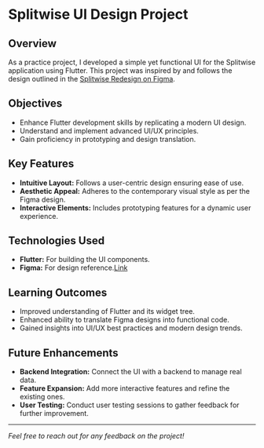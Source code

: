 # Splitwise UI Design Project

## Overview
As a practice project, I developed a simple yet functional UI for the Splitwise application using Flutter. This project was inspired by and follows the design outlined in the [Splitwise Redesign on Figma](https://www.figma.com/design/zzwHiavCc5yKRY3pfKKjtP/Splitwise-Redesign-(Community)?node-id=0-1&t=8rZeDl8ahW5wP0OF-0).

## Objectives
- Enhance Flutter development skills by replicating a modern UI design.
- Understand and implement advanced UI/UX principles.
- Gain proficiency in prototyping and design translation.

## Key Features
- **Intuitive Layout:** Follows a user-centric design ensuring ease of use.
- **Aesthetic Appeal:** Adheres to the contemporary visual style as per the Figma design.
- **Interactive Elements:** Includes prototyping features for a dynamic user experience.

## Technologies Used
- **Flutter:** For building the UI components.
- **Figma:** For design reference.[Link](#https://www.figma.com/design/zzwHiavCc5yKRY3pfKKjtP/Splitwise-Redesign-(Community)?node-id=0-1&t=8rZeDl8ahW5wP0OF-0)

## Learning Outcomes
- Improved understanding of Flutter and its widget tree.
- Enhanced ability to translate Figma designs into functional code.
- Gained insights into UI/UX best practices and modern design trends.

## Future Enhancements
- **Backend Integration:** Connect the UI with a backend to manage real data.
- **Feature Expansion:** Add more interactive features and refine the existing ones.
- **User Testing:** Conduct user testing sessions to gather feedback for further improvement.

---
*Feel free to reach out for any feedback on the project!*

